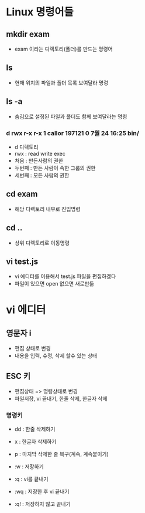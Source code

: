# Linux 명령어들

## mkdir exam 
* exam 이라는 디렉토리(폴더)를 만드는 명령어

## ls 
* 현재 위치의 파일과 폴더 목록 보여달라 명렁

## ls -a
* 숨김으로 설정된 파일과 폴더도 함께 보여달라는 명령

### d rwx r-x r-x 1 callor 197121     0 7월  24 16:25 bin/
* d 디렉토리
* rwx : read write exec
* 처음 : 만든사람의 권한
* 두번째 : 만든 사람이 속한 그룹의 권한
* 세번째 : 모든 사람의 권한

## cd exam
* 해당 디렉토리 내부로 진입명령

## cd ..
* 상위 디렉토리로 이동명령

## vi test.js
* vi 에디터를 이용해서 test.js 파일을 편집하겠다
* 파일이 있으면 open 없으면 새로만듦


# vi 에디터 

## 영문자 i 
* 편집 상태로 변경
* 내용을 입력, 수정, 삭제 할수 있는 상태

## ESC 키
* 편집상태 => 명령상태로 변경
* 파일저장, vi 끝내기, 한줄 삭제, 한글자 삭제

### 명령키
* dd : 한줄 삭제하기
* x : 한글자 삭제하기
* p : 마지막 삭제한 줄 복구(계속, 계속붙이기)

* :w : 저장하기
* :q : vi를 끝내기
* :wq : 저장한 후 vi 끝내기
* :q! : 저장하지 않고 끝내기



































